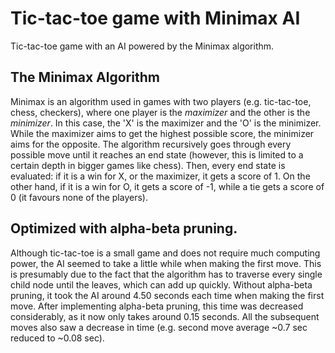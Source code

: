 # Tic-tac-toe game with Minimax AI
Tic-tac-toe game with an AI powered by the Minimax algorithm.

## The Minimax Algorithm
Minimax is an algorithm used in games with two players (e.g. tic-tac-toe, chess, checkers), where one player is the *maximizer* and the other is the *minimizer*. In this case,
the 'X' is the maximizer and the 'O' is the minimizer.
While the maximizer aims to get the highest possible score, the minimizer aims for the opposite. The algorithm recursively goes through every possible move until it
reaches an end state (however, this is limited to a certain depth in bigger games like chess). Then, every end state is evaluated: if it is a win for X, or the maximizer, it gets
a score of 1. On the other hand, if it is a win for O, it gets a score of -1, while a tie gets a score of 0 (it favours none of the players).

## Optimized with alpha-beta pruning. 
Although tic-tac-toe is a small game and does not require much computing power, the AI seemed to take a little while when making the first move. 
This is presumably due to the fact that the algorithm has to traverse every single child node until the leaves, which can add up quickly.
Without alpha-beta pruning, it took the AI around 4.50 seconds each time when making the first move. 
After implementing alpha-beta pruning, this time was decreased considerably, as it now only takes around 0.15 seconds.
All the subsequent moves also saw a decrease in time (e.g. second move average ~0.7 sec reduced to ~0.08 sec).

